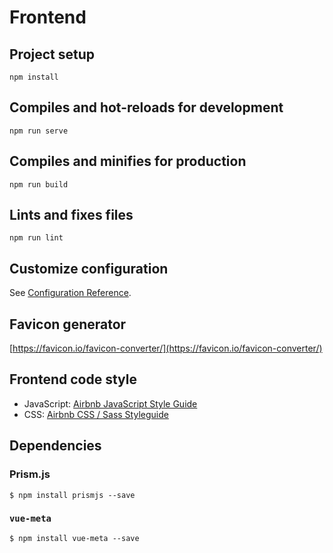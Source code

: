 # Frontend

## Project setup

```
npm install
```

## Compiles and hot-reloads for development

```
npm run serve
```

## Compiles and minifies for production

```
npm run build
```

## Lints and fixes files

```
npm run lint
```

## Customize configuration

See [Configuration Reference](https://cli.vuejs.org/config/).

## Favicon generator

[https://favicon.io/favicon-converter/](https://favicon.io/favicon-converter/)

## Frontend code style

- JavaScript: [Airbnb JavaScript Style Guide](https://github.com/airbnb/javascript)
- CSS: [Airbnb CSS / Sass Styleguide](https://github.com/airbnb/css)

## Dependencies

### Prism.js

```shell
$ npm install prismjs --save
```

### `vue-meta`

```shell
$ npm install vue-meta --save
```
